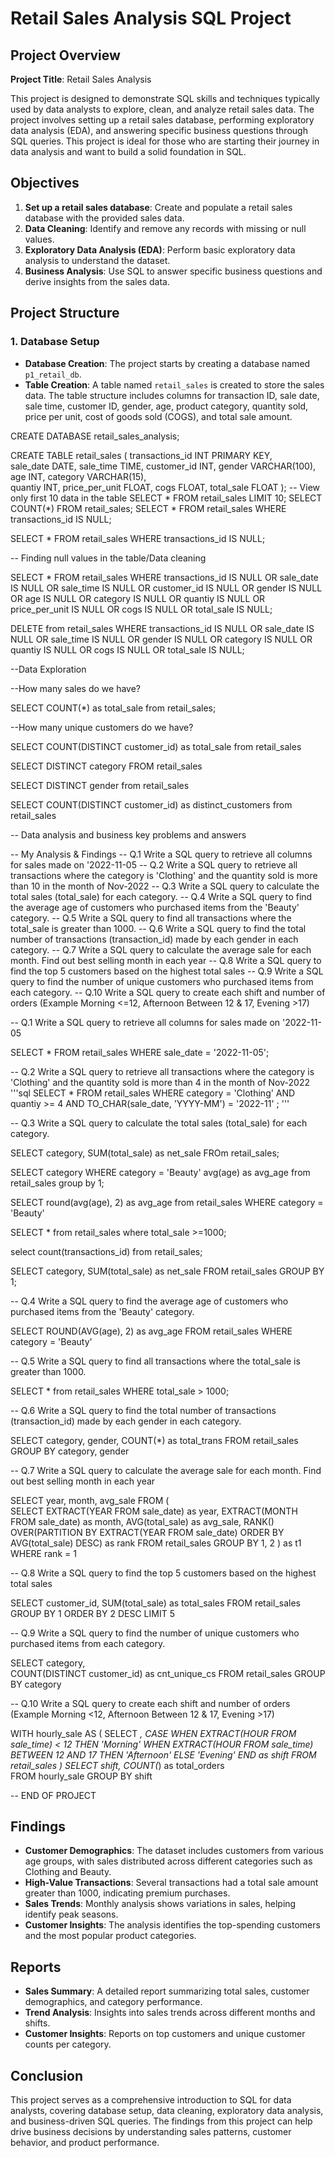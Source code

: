 # Retail Sales Analysis SQL Project

## Project Overview

**Project Title**: Retail Sales Analysis  

This project is designed to demonstrate SQL skills and techniques typically used by data analysts to explore, clean, and analyze retail sales data. The project involves setting up a retail sales database, performing exploratory data analysis (EDA), and answering specific business questions through SQL queries. This project is ideal for those who are starting their journey in data analysis and want to build a solid foundation in SQL.

## Objectives

1. **Set up a retail sales database**: Create and populate a retail sales database with the provided sales data.
2. **Data Cleaning**: Identify and remove any records with missing or null values.
3. **Exploratory Data Analysis (EDA)**: Perform basic exploratory data analysis to understand the dataset.
4. **Business Analysis**: Use SQL to answer specific business questions and derive insights from the sales data.

## Project Structure

### 1. Database Setup

- **Database Creation**: The project starts by creating a database named `p1_retail_db`.
- **Table Creation**: A table named `retail_sales` is created to store the sales data. The table structure includes columns for transaction ID, sale date, sale time, customer ID, gender, age, product category, quantity sold, price per unit, cost of goods sold (COGS), and total sale amount.

CREATE DATABASE retail_sales_analysis;

 CREATE TABLE retail_sales
						(
						transactions_id INT PRIMARY KEY,	
						sale_date DATE,
						sale_time TIME,
						customer_id	INT,
						gender VARCHAR(100),
						age INT,
						category VARCHAR(15),	
						quantiy	INT,
						price_per_unit	FLOAT,
						cogs FLOAT,
						total_sale FLOAT
						);
-- View only first 10 data in the table
SELECT * FROM retail_sales
LIMIT 10;
SELECT 
COUNT(*)
FROM retail_sales;
SELECT * FROM retail_sales
WHERE transactions_id IS NULL;

SELECT * FROM retail_sales 
WHERE transactions_id IS NULL;

-- Finding null values in the table/Data cleaning 

SELECT * FROM retail_sales
WHERE 
    transactions_id IS NULL
	OR
	sale_date IS NULL
	OR
	sale_time IS NULL
	OR
	customer_id IS NULL
	OR
	gender IS NULL
	OR
	age IS NULL
	OR
	category IS NULL
	OR
	quantiy IS NULL
	OR
	price_per_unit IS NULL
	OR
	cogs IS NULL
	OR
	total_sale IS NULL;

DELETE from retail_sales 
WHERE 
    transactions_id IS NULL
	OR
	sale_date IS NULL
	OR
	sale_time IS NULL
	OR
	gender IS NULL
	OR
	category IS NULL
	OR
	quantiy IS NULL
	OR
	cogs IS NULL
	OR
	total_sale IS NULL;

--Data Exploration

--How many sales do we have?

SELECT COUNT(*) as total_sale from retail_sales;

--How many unique customers do we have?

SELECT COUNT(DISTINCT customer_id) as total_sale from retail_sales

SELECT DISTINCT category FROM retail_sales

SELECT DISTINCT gender from retail_sales

SELECT COUNT(DISTINCT customer_id) as distinct_customers from retail_sales



-- Data analysis and business key problems and answers

-- My Analysis & Findings
-- Q.1 Write a SQL query to retrieve all columns for sales made on '2022-11-05
-- Q.2 Write a SQL query to retrieve all transactions where the category is 'Clothing' and the quantity sold is more than 10 in the month of Nov-2022
-- Q.3 Write a SQL query to calculate the total sales (total_sale) for each category.
-- Q.4 Write a SQL query to find the average age of customers who purchased items from the 'Beauty' category.
-- Q.5 Write a SQL query to find all transactions where the total_sale is greater than 1000.
-- Q.6 Write a SQL query to find the total number of transactions (transaction_id) made by each gender in each category.
-- Q.7 Write a SQL query to calculate the average sale for each month. Find out best selling month in each year
-- Q.8 Write a SQL query to find the top 5 customers based on the highest total sales 
-- Q.9 Write a SQL query to find the number of unique customers who purchased items from each category.
-- Q.10 Write a SQL query to create each shift and number of orders (Example Morning <=12, Afternoon Between 12 & 17, Evening >17)

-- Q.1 Write a SQL query to retrieve all columns for sales made on '2022-11-05

SELECT *
FROM retail_sales
WHERE sale_date = '2022-11-05';

-- Q.2 Write a SQL query to retrieve all transactions where the category is 'Clothing' and the quantity sold is more than 4 in the month of Nov-2022
'''sql
SELECT * 
FROM retail_sales
WHERE 
category = 'Clothing'
AND
quantiy >= 4
AND
TO_CHAR(sale_date, 'YYYY-MM') = '2022-11'
;
'''

-- Q.3 Write a SQL query to calculate the total sales (total_sale) for each category.

SELECT category,
SUM(total_sale) as net_sale
FROm retail_sales;

SELECT category
WHERE category = 'Beauty'
avg(age) as avg_age
from retail_sales
group by 1;

SELECT round(avg(age), 2) as avg_age
from retail_sales
WHERE category = 'Beauty'

SELECT * from retail_sales
where total_sale >=1000;

select count(transactions_id) from retail_sales;



SELECT category,
	  SUM(total_sale) as net_sale
	  FROM  retail_sales
	  GROUP BY 1;

-- Q.4 Write a SQL query to find the average age of customers who purchased items from the 'Beauty' category.

SELECT 
      ROUND(AVG(age),    2) as avg_age
FROM retail_sales
WHERE category = 'Beauty'

-- Q.5 Write a SQL query to find all transactions where the total_sale is greater than 1000.

SELECT * from retail_sales
WHERE total_sale > 1000;

-- Q.6 Write a SQL query to find the total number of transactions (transaction_id) made by each gender in each category.

SELECT 
category,
gender,
COUNT(*) as total_trans
FROM retail_sales
GROUP 
BY
category,
gender

-- Q.7 Write a SQL query to calculate the average sale for each month. Find out best selling month in each year

SELECT 
       year,
       month,
    avg_sale
FROM 
(    
SELECT 
    EXTRACT(YEAR FROM sale_date) as year,
    EXTRACT(MONTH FROM sale_date) as month,
    AVG(total_sale) as avg_sale,
    RANK() OVER(PARTITION BY EXTRACT(YEAR FROM sale_date) ORDER BY AVG(total_sale) DESC) as rank
FROM retail_sales
GROUP BY 1, 2
) as t1
WHERE rank = 1

-- Q.8 Write a SQL query to find the top 5 customers based on the highest total sales 

SELECT 
    customer_id,
    SUM(total_sale) as total_sales
FROM retail_sales
GROUP BY 1
ORDER BY 2 DESC
LIMIT 5

-- Q.9 Write a SQL query to find the number of unique customers who purchased items from each category.

SELECT 
    category,    
    COUNT(DISTINCT customer_id) as cnt_unique_cs
FROM retail_sales
GROUP BY category

-- Q.10 Write a SQL query to create each shift and number of orders (Example Morning <12, Afternoon Between 12 & 17, Evening >17)

WITH hourly_sale
AS
(
SELECT *,
    CASE
        WHEN EXTRACT(HOUR FROM sale_time) < 12 THEN 'Morning'
        WHEN EXTRACT(HOUR FROM sale_time) BETWEEN 12 AND 17 THEN 'Afternoon'
        ELSE 'Evening'
    END as shift
FROM retail_sales
)
SELECT 
    shift,
    COUNT(*) as total_orders    
FROM hourly_sale
GROUP BY shift

-- END OF PROJECT 

## Findings

- **Customer Demographics**: The dataset includes customers from various age groups, with sales distributed across different categories such as Clothing and Beauty.
- **High-Value Transactions**: Several transactions had a total sale amount greater than 1000, indicating premium purchases.
- **Sales Trends**: Monthly analysis shows variations in sales, helping identify peak seasons.
- **Customer Insights**: The analysis identifies the top-spending customers and the most popular product categories.

## Reports

- **Sales Summary**: A detailed report summarizing total sales, customer demographics, and category performance.
- **Trend Analysis**: Insights into sales trends across different months and shifts.
- **Customer Insights**: Reports on top customers and unique customer counts per category.

## Conclusion

This project serves as a comprehensive introduction to SQL for data analysts, covering database setup, data cleaning, exploratory data analysis, and business-driven SQL queries. The findings from this project can help drive business decisions by understanding sales patterns, customer behavior, and product performance.

